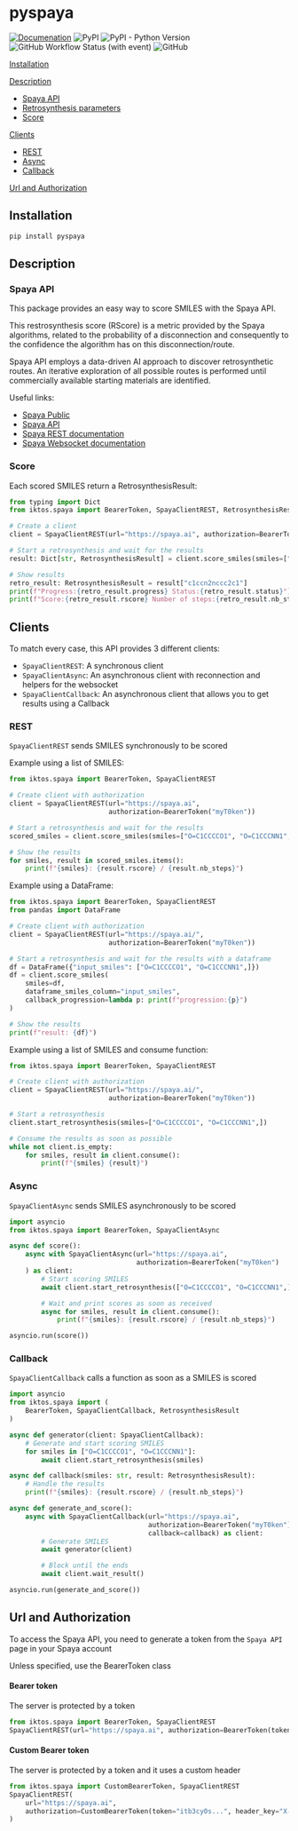 # pyspaya

[![Documenation](https://img.shields.io/badge/Documentation-8A2BE2)](https://iktos.github.io/pyspaya/)
![PyPI](https://img.shields.io/pypi/v/pyspaya)
![PyPI - Python Version](https://img.shields.io/pypi/pyversions/pyspaya)
![GitHub Workflow Status (with event)](https://img.shields.io/github/actions/workflow/status/iktos/pyspaya/release.yml)
![GitHub](https://img.shields.io/github/license/iktos/pyspaya)

[Installation](#installation)

[Description](#description)
- [Spaya API](#spaya-api)
- [Retrosynthesis parameters](#retrosynthesis-parameters)
- [Score](#score)

[Clients](#clients)
- [REST](#rest)
- [Async](#async)
- [Callback](#callback)

[Url and Authorization](#url-and-authorization)

## Installation

```sh
pip install pyspaya
```

## Description

### Spaya API

This package provides an easy way to score SMILES with the Spaya API.

This restrosynthesis score (RScore) is a metric provided by the Spaya algorithms,
related to the probability of a disconnection and consequently
to the confidence the algorithm has on this disconnection/route.

Spaya API employs a data-driven AI approach to discover retrosynthetic routes.
An iterative exploration of all possible routes is performed until
commercially available starting materials are identified.

Useful links:
- [Spaya Public](https://spaya.ai)
- [Spaya API](https://iktos.ai/spaya-api/)
- [Spaya REST documentation](https://spaya.ai/retrosynthesis-api/redoc)
- [Spaya Websocket documentation](https://spaya.ai/retrosynthesis-api/static/asyncapi.html)

### Score

Each scored SMILES return a RetrosynthesisResult:

```python
from typing import Dict
from iktos.spaya import BearerToken, SpayaClientREST, RetrosynthesisResult

# Create a client
client = SpayaClientREST(url="https://spaya.ai", authorization=BearerToken(token="YourToken"))

# Start a retrosynthesis and wait for the results
result: Dict[str, RetrosynthesisResult] = client.score_smiles(smiles=["c1ccn2nccc2c1"])

# Show results
retro_result: RetrosynthesisResult = result["c1ccn2nccc2c1"]
print(f"Progress:{retro_result.progress} Status:{retro_result.status}")
print(f"Score:{retro_result.rscore} Number of steps:{retro_result.nb_steps}")
```

## Clients

To match every case, this API provides 3 different clients:
- ```SpayaClientREST```: A synchronous client
- ```SpayaClientAsync```: An asynchronous client with reconnection and helpers for the websocket
- ```SpayaClientCallback```: An asynchronous client that allows you to get results using a Callback



### REST
```SpayaClientREST``` sends SMILES synchronously to be scored

Example using a list of SMILES:
```python
from iktos.spaya import BearerToken, SpayaClientREST

# Create client with authorization
client = SpayaClientREST(url="https://spaya.ai",
                         authorization=BearerToken("myT0ken"))

# Start a retrosynthesis and wait for the results
scored_smiles = client.score_smiles(smiles=["O=C1CCCCO1", "O=C1CCCNN1",])

# Show the results
for smiles, result in scored_smiles.items():
    print(f"{smiles}: {result.rscore} / {result.nb_steps}")
```

Example using a DataFrame:
```python
from iktos.spaya import BearerToken, SpayaClientREST
from pandas import DataFrame

# Create client with authorization
client = SpayaClientREST(url="https://spaya.ai/",
                         authorization=BearerToken("myT0ken"))

# Start a retrosynthesis and wait for the results with a dataframe
df = DataFrame({"input_smiles": ["O=C1CCCCO1", "O=C1CCCNN1",]})
df = client.score_smiles(
    smiles=df,
    dataframe_smiles_column="input_smiles",
    callback_progression=lambda p: print(f"progression:{p}")
)

# Show the results
print(f"result: {df}")
```

Example using a list of SMILES and consume function:
```python
from iktos.spaya import BearerToken, SpayaClientREST

# Create client with authorization
client = SpayaClientREST(url="https://spaya.ai/",
                         authorization=BearerToken("myT0ken"))

# Start a retrosynthesis
client.start_retrosynthesis(smiles=["O=C1CCCCO1", "O=C1CCCNN1",])

# Consume the results as soon as possible
while not client.is_empty:
    for smiles, result in client.consume():
        print(f"{smiles} {result}")
```


### Async
```SpayaClientAsync``` sends SMILES asynchronously to be scored

```python
import asyncio
from iktos.spaya import BearerToken, SpayaClientAsync

async def score():
    async with SpayaClientAsync(url="https://spaya.ai",
                                authorization=BearerToken("myT0ken")
    ) as client:
        # Start scoring SMILES
        await client.start_retrosynthesis(["O=C1CCCCO1", "O=C1CCCNN1",])

        # Wait and print scores as soon as received
        async for smiles, result in client.consume():
            print(f"{smiles}: {result.rscore} / {result.nb_steps}")

asyncio.run(score())
```


### Callback
```SpayaClientCallback``` calls a function as soon as a SMILES is scored

```python
import asyncio
from iktos.spaya import (
    BearerToken, SpayaClientCallback, RetrosynthesisResult
)

async def generator(client: SpayaClientCallback):
    # Generate and start scoring SMILES
    for smiles in ["O=C1CCCCO1", "O=C1CCCNN1"]:
        await client.start_retrosynthesis(smiles)

async def callback(smiles: str, result: RetrosynthesisResult):
    # Handle the results
    print(f"{smiles}: {result.rscore} / {result.nb_steps}")

async def generate_and_score():
    async with SpayaClientCallback(url="https://spaya.ai",
                                   authorization=BearerToken("myT0ken"),
                                   callback=callback) as client:
        # Generate SMILES
        await generator(client)

        # Block until the ends
        await client.wait_result()

asyncio.run(generate_and_score())
```

## Url and Authorization

To access the Spaya API, you need to generate a token from the `Spaya API` page in your
Spaya account

Unless specified, use the BearerToken class


#### Bearer token
The server is protected by a token
```python
from iktos.spaya import BearerToken, SpayaClientREST
SpayaClientREST(url="https://spaya.ai", authorization=BearerToken(token="itb3cy0s..."))
```

#### Custom Bearer token
The server is protected by a token and it uses a custom header
```python
from iktos.spaya import CustomBearerToken, SpayaClientREST
SpayaClientREST(
    url="https://spaya.ai",
    authorization=CustomBearerToken(token="itb3cy0s...", header_key="X-Iktos-Authorization")
)
```
